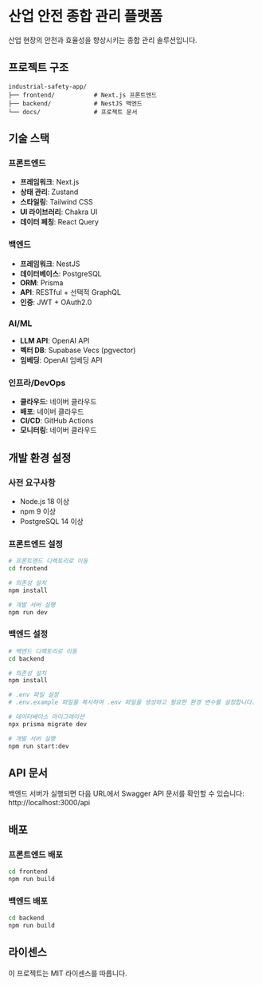 # 산업 안전 종합 관리 플랫폼

산업 현장의 안전과 효율성을 향상시키는 종합 관리 솔루션입니다.

## 프로젝트 구조

```
industrial-safety-app/
├── frontend/           # Next.js 프론트엔드
├── backend/            # NestJS 백엔드
└── docs/               # 프로젝트 문서
```

## 기술 스택

### 프론트엔드
- **프레임워크**: Next.js
- **상태 관리**: Zustand
- **스타일링**: Tailwind CSS
- **UI 라이브러리**: Chakra UI
- **데이터 페칭**: React Query

### 백엔드
- **프레임워크**: NestJS
- **데이터베이스**: PostgreSQL
- **ORM**: Prisma
- **API**: RESTful + 선택적 GraphQL
- **인증**: JWT + OAuth2.0

### AI/ML
- **LLM API**: OpenAI API
- **벡터 DB**: Supabase Vecs (pgvector)
- **임베딩**: OpenAI 임베딩 API

### 인프라/DevOps
- **클라우드**: 네이버 클라우드
- **배포**: 네이버 클라우드
- **CI/CD**: GitHub Actions
- **모니터링**: 네이버 클라우드

## 개발 환경 설정

### 사전 요구사항
- Node.js 18 이상
- npm 9 이상
- PostgreSQL 14 이상

### 프론트엔드 설정

```bash
# 프론트엔드 디렉토리로 이동
cd frontend

# 의존성 설치
npm install

# 개발 서버 실행
npm run dev
```

### 백엔드 설정

```bash
# 백엔드 디렉토리로 이동
cd backend

# 의존성 설치
npm install

# .env 파일 설정
# .env.example 파일을 복사하여 .env 파일을 생성하고 필요한 환경 변수를 설정합니다.

# 데이터베이스 마이그레이션
npx prisma migrate dev

# 개발 서버 실행
npm run start:dev
```

## API 문서

백엔드 서버가 실행되면 다음 URL에서 Swagger API 문서를 확인할 수 있습니다:
http://localhost:3000/api

## 배포

### 프론트엔드 배포

```bash
cd frontend
npm run build
```

### 백엔드 배포

```bash
cd backend
npm run build
```

## 라이센스

이 프로젝트는 MIT 라이센스를 따릅니다. 